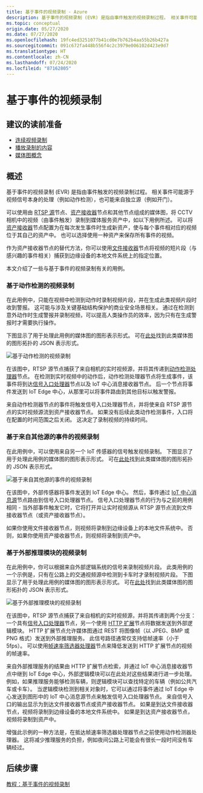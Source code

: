 ```yaml
---
title: 基于事件的视频录制 - Azure
description: 基于事件的视频录制 (EVR) 是指由事件触发的视频录制过程。 相关事件可能源于视频信号本身的处理（例如动作检测），也可能来自独立源（例如开门）。  本文介绍了一些与基于事件的视频录制有关的用例。
ms.topic: conceptual
origin.date: 05/27/2020
ms.date: 07/27/2020
ms.openlocfilehash: 19fc4ed3251077b41cd0e7b762b4aa55b26b427a
ms.sourcegitcommit: 091c672fa448b556f4c2c3979e006102d423e9d7
ms.translationtype: HT
ms.contentlocale: zh-CN
ms.lasthandoff: 07/24/2020
ms.locfileid: "87162805"
---
```

# <a name="event-based-video-recording"></a>基于事件的视频录制  
 
## <a name="suggested-pre-reading"></a>建议的读前准备  

* [连续视频录制](continuous-video-recording-concept.md)
* [播放录制的内容](video-playback-concept.md)
* [媒体图概念](media-graph-concept.md)

## <a name="overview"></a>概述 

基于事件的视频录制 (EVR) 是指由事件触发的视频录制过程。 相关事件可能源于视频信号本身的处理（例如动作检测），也可能来自独立源（例如开门）。 

可以使用由 [RTSP 源](media-graph-concept.md#rtsp-source)节点、[资产接收器](media-graph-concept.md#asset-sink)节点和其他节点组成的媒体图，将 CCTV 相机中的视频（由事件触发）录制到媒体服务资产中，如以下用例所述。 可以将[资产接收器](media-graph-concept.md#asset-sink)节点配置为在每次发生事件时生成新资产，使与每个事件相对应的视频位于其自己的资产中。 也可以选择使用一种资产来保存所有事件的视频。 

作为资产接收器节点的替代方法，你可以使用[文件接收器](media-graph-concept.md#file-sink)节点将视频的短片段（与感兴趣的事件相关）捕获到边缘设备的本地文件系统上的指定位置。 

本文介绍了一些与基于事件的视频录制有关的用例。

### <a name="video-recording-based-on-motion-detection"></a>基于动作检测的视频录制  

在此用例中，只能在视频中检测到动作时录制视频片段，并在生成此类视频片段时收到警报。 这可能与涉及关键基础结构保护的商业安全场景相关。 通过在检测到意外动作时生成警报并录制视频，可以提高人类操作员的效率，因为只有在生成警报时才需要执行操作。

下图显示了用于处理此用例的媒体图的图形表示形式。 可在[此处](https://github.com/Azure/live-video-analytics/blob/master/MediaGraph/topologies/evr-motion-assets/topology.json)找到此类媒体图的图形拓扑的 JSON 表示形式。

![基于动作检测的视频录制](./media/event-based-video-recording/motion-detection.png)

在该图中，RTSP 源节点捕获了来自相机的实时视频源，并将其传递到[动作检测处理器](media-graph-concept.md#motion-detection-processor)节点。 在检测到实时视频中的动作后，动作检测处理器节点将生成事件，该事件将到达[信号入口处理器](media-graph-concept.md#signal-gate-processor)节点以及 IoT 中心消息接收器节点。 后一个节点将事件发送到 IoT Edge 中心，从那里可以将事件路由到其他目标以触发警报。 

来自动作检测器节点的事件将触发信号入口处理器节点，并将使来自 RTSP 源节点的实时视频源流到资产接收器节点。 如果没有后续此类动作检测事件，入口将在配置的时间范围之后关闭。 这决定了录制视频的持续时间。

### <a name="video-recording-based-on-events-from-other-sources"></a>基于来自其他源的事件的视频录制  

在此用例中，可以使用来自另一个 IoT 传感器的信号触发视频录制。 下图显示了用于处理此用例的媒体图的图形表示形式。 可在[此处](https://github.com/Azure/live-video-analytics/blob/master/MediaGraph/topologies/evr-hubMessage-files/topology.json)找到此类媒体图的图形拓扑的 JSON 表示形式。

![基于来自其他源的事件的视频录制](./media/event-based-video-recording/other-sources.png)

在该图中，外部传感器将事件发送到 IoT Edge 中心。 然后，事件通过 [IoT 中心消息源](media-graph-concept.md#iot-hub-message-source)节点路由到信号入口处理器节点。 信号入口处理器节点的行为与之前的用例相同 - 当外部事件触发它时，它将打开并让实时视频源从 RTSP 源节点流到文件接收器节点（或资产接收器节点）。 

如果你使用文件接收器节点，则视频将录制到边缘设备上的本地文件系统中。 否则，如果你使用资产接收器节点，则视频将录制到资产中。

### <a name="video-recording-based-on-an-external-inferencing-module"></a>基于外部推理模块的视频录制 

在此用例中，你可以根据来自外部逻辑系统的信号来录制视频片段。 此类用例的一个示例是，只有在公路上的交通视频源中检测到卡车时才录制视频片段。 下图显示了用于处理此用例的媒体图的图形表示形式。 可在[此处](https://github.com/Azure/live-video-analytics/blob/master/MediaGraph/topologies/evr-hubMessage-assets/topology.json)找到此类媒体图的图形拓扑的 JSON 表示形式。

![基于外部推理模块的视频录制](./media/event-based-video-recording/external-inferencing-module.png)

在该图中，RTSP 源节点捕获了来自相机的实时视频源，并将其传递到两个分支：一个具有[信号入口处理器](media-graph-concept.md#signal-gate-processor)节点，另一个使用 [HTTP 扩展](media-graph-concept.md)节点将数据发送到外部逻辑模块。 HTTP 扩展节点允许媒体图通过 REST 将图像帧（以 JPEG、BMP 或 PNG 格式）发送到外部推理服务。 此信号路径通常仅支持低帧速率（小于 5fps）。 可以使用[帧速率筛选器处理器](media-graph-concept.md#frame-rate-filter-processor)节点来降低发送到 HTTP 扩展节点的视频的帧速率。

来自外部推理服务的结果由 HTTP 扩展节点检索，并通过 IoT 中心消息接收器节点中继到 IoT Edge 中心，外部逻辑模块可以在此处对这些结果进行进一步处理。 例如，如果推理服务能够检测车辆，则逻辑模块可以查找特定的车辆（例如公共汽车或卡车）。 当逻辑模块检测到相关对象时，它可以通过将事件通过 IoT Edge 中心发送到图形中的 IoT 中心消息源节点来触发信号入口处理器节点。 来自信号入口的输出显示为到达文件接收器节点或资产接收器节点。 如果是到达文件接收器节点，视频将录制到边缘设备的本地文件系统中。 如果是到达资产接收器节点，视频将录制到资产中。

增强此示例的一种方法是，在抵达帧速率筛选器处理器节点之前使用动作检测器处理器。 这将减少推理服务的负担，例如夜间公路上可能会有很长一段时间没有车辆经过。 

## <a name="next-steps"></a>后续步骤

[教程：基于事件的视频录制](event-based-video-recording-tutorial.md)
